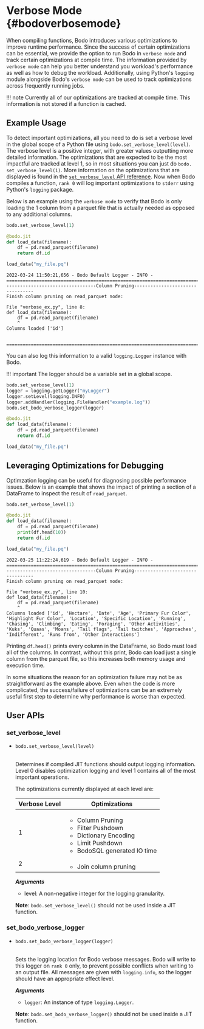 # Verbose Mode {#bodoverbosemode}

When compiling functions, Bodo introduces various optimizations to improve
runtime performance. Since the success of certain optimizations can be essential,
we provide the option to run Bodo in `verbose mode` and track certain optimizations
at compile time. The information provided by `verbose mode` can help you better understand you workload's performance
as well as how to debug the workload. Additionally, using Python's `logging` module alongside Bodo's `verbose mode` can be used to track optimizations across frequently running jobs.


!!! note
      Currently all of our optimizations are tracked at compile time. This information is not stored if a function is cached.

## Example Usage

To detect important optimizations, all you need to do is set a verbose level in the global scope of a Python file using `bodo.set_verbose_level(level)`. The verbose level
is a positive integer, with greater values outputting more detailed information. The optimizations that are
expected to be the most impactful are tracked at level 1, so in most situations you can just do `bodo.
set_verbose_level(1)`. More information on the optimizations that are displayed is found in the
[`set_verbose_level` API reference](#set_verbose_level). Now when Bodo compiles a function, `rank 0` will log
important optimizations to `stderr` using Python's `logging` package.

Below is an example using the `verbose mode` to verify that Bodo is only loading the 1 column from a parquet file that is actually needed as opposed to any additional columns.

```py
bodo.set_verbose_level(1)

@bodo.jit
def load_data(filename):
    df = pd.read_parquet(filename)
    return df.id

load_data("my_file.pq")
```

```console
2022-03-24 11:50:21,656 - Bodo Default Logger - INFO -
================================================================================
---------------------------------Column Pruning---------------------------------
Finish column pruning on read_parquet node:

File "verbose_ex.py", line 8:
def load_data(filename):
    df = pd.read_parquet(filename)
    ^
Columns loaded ['id']


================================================================================
```

You can also log this information to a valid `logging.Logger` instance with Bodo.

!!! important
    The logger should be a variable set in a global scope.

```py
bodo.set_verbose_level(1)
logger = logging.getLogger("myLogger")
logger.setLevel(logging.INFO)
logger.addHandler(logging.FileHandler("example.log"))
bodo.set_bodo_verbose_logger(logger)

@bodo.jit
def load_data(filename):
    df = pd.read_parquet(filename)
    return df.id

load_data("my_file.pq")
```


## Leveraging Optimizations for Debugging

Optimzation logging can be useful for diagnosing possible performance issues. Below is an example that shows the impact of printing a section of a DataFrame to inspect the result of `read_parquet`.

```py
bodo.set_verbose_level(1)

@bodo.jit
def load_data(filename):
    df = pd.read_parquet(filename)
    print(df.head(10))
    return df.id

load_data("my_file.pq")
```

```console
2022-03-25 11:22:24,619 - Bodo Default Logger - INFO -
================================================================================
---------------------------------Column Pruning---------------------------------
Finish column pruning on read_parquet node:

File "verbose_ex.py", line 10:
def load_data(filename):
    df = pd.read_parquet(filename)
    ^
Columns loaded ['id', 'Hectare', 'Date', 'Age', 'Primary Fur Color', 'Highlight Fur Color', 'Location', 'Specific Location', 'Running', 'Chasing', 'Climbing', 'Eating', 'Foraging', 'Other Activities', 'Kuks', 'Quaas', 'Moans', 'Tail flags', 'Tail twitches', 'Approaches', 'Indifferent', 'Runs from', 'Other Interactions']
```

Printing `df.head()` prints every column in the DataFrame, so Bodo must load
all of the columns. In contrast, without this print, Bodo can load just a single
column from the parquet file, so this increases both memory usage and execution time.

In some situations the reason for an optimization failure may not be as straightforward as the example above. Even when the code is more complicated,
the success/failure of optimizations can be an extremely useful first step to determine why performance is worse than expected.

## User APIs

### <a name="set_verbose_level"></a> set_verbose_level

- <code><apihead>bodo.<apiname>set_verbose_level</apiname>(level)</apihead></code>
<br><br>

    Determines if compiled JIT functions should output logging information. Level 0
    disables optimization logging and level 1 contains all of the most important operations.

    The optimizations currently displayed at each level are:

    | Verbose Level | Optimizations |
    |----------------------------------|--------------------------------------|
    | 1 | <ul><li>Column Pruning</li><li>Filter Pushdown</li><li>Dictionary Encoding</li><li>Limit Pushdown</li><li>BodoSQL generated IO time</li></ul> |
    | 2 | <ul><li>Join column pruning</li></ul> |

    ***Arguments***

    - level: A non-negative integer for the logging granularity.

    **Note**: `bodo.set_verbose_level()` should not be used inside a JIT function.

### set_bodo_verbose_logger

- <code><apihead>bodo.<apiname>set_bodo_verbose_logger</apiname>(logger)</apihead></code>
<br><br>

    Sets the logging location for Bodo verbose messages. Bodo will write to this logger
    on `rank 0` only, to prevent possible conflicts when writing to an output file. All
    messages are given with `logging.info`, so the logger should have an appropriate
    effect level.

    ***Arguments***

    - `logger`: An instance of type `logging.Logger`.

    **Note**: `bodo.set_bodo_verbose_logger()` should not be used inside a JIT function.
